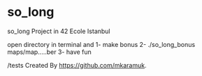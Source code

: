 # so_long
so_long Project in 42 Ecole Istanbul

open directory in terminal and
1- make bonus
2- ./so_long_bonus maps/map.....ber
3- have fun

/tests Created By https://github.com/mkaramuk.
